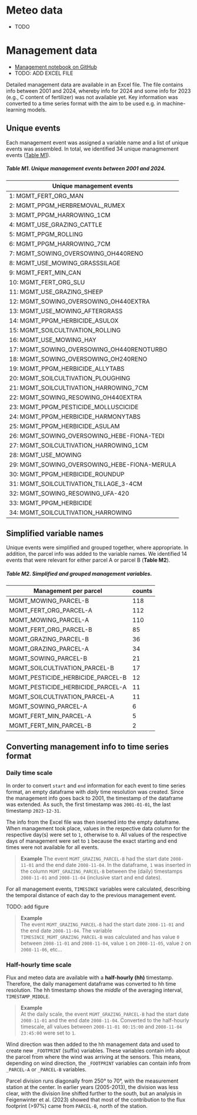 # Meteo data
- TODO
# Management data

- [Management notebook on GitHub](https://github.com/holukas/dataset_cha_fp2024_2005-2023/blob/main/notebooks/20_MANAGEMENT/22.0_ConvertMgmtToTimeseries_Correction.ipynb)
- TODO: ADD EXCEL FILE

Detailed management data are available in an Excel file. The file contains info between 2001 and 2024, whereby info for 2024 and some info for 2023 (e.g., C content of fertilizer) was not available yet. Key information was converted to a time series format with the aim to be used e.g. in machine-learning models.

## Unique events

Each management event was assigned a variable name and a list of unique events was assembled. In total, we identified 34 unique managmement events ([Table M1](https://www.swissfluxnet.ethz.ch/index.php/documentation/ch-cha-fp2024-2005-2023/#Table_M1_Unique_management_events_between_2001_and_2024)).

##### **Table M1**. Unique management events between 2001 and 2024.

| Unique management events                         |
| -------------------------------------------- |
| 1: MGMT_FERT_ORG_MAN                         |
| 2: MGMT_PPGM_HERBREMOVAL_RUMEX               |
| 3: MGMT_PPGM_HARROWING_1CM                   |
| 4: MGMT_USE_GRAZING_CATTLE                   |
| 5: MGMT_PPGM_ROLLING                         |
| 6: MGMT_PPGM_HARROWING_7CM                   |
| 7: MGMT_SOWING_OVERSOWING_OH440RENO          |
| 8: MGMT_USE_MOWING_GRASSSILAGE               |
| 9: MGMT_FERT_MIN_CAN                         |
| 10: MGMT_FERT_ORG_SLU                        |
| 11: MGMT_USE_GRAZING_SHEEP                   |
| 12: MGMT_SOWING_OVERSOWING_OH440EXTRA        |
| 13: MGMT_USE_MOWING_AFTERGRASS               |
| 14: MGMT_PPGM_HERBICIDE_ASULOX               |
| 15: MGMT_SOILCULTIVATION_ROLLING             |
| 16: MGMT_USE_MOWING_HAY                      |
| 17: MGMT_SOWING_OVERSOWING_OH440RENOTURBO    |
| 18: MGMT_SOWING_OVERSOWING_OH240RENO         |
| 19: MGMT_PPGM_HERBICIDE_ALLYTABS             |
| 20: MGMT_SOILCULTIVATION_PLOUGHING           |
| 21: MGMT_SOILCULTIVATION_HARROWING_7CM       |
| 22: MGMT_SOWING_RESOWING_OH440EXTRA          |
| 23: MGMT_PPGM_PESTICIDE_MOLLUSCICIDE         |
| 24: MGMT_PPGM_HERBICIDE_HARMONYTABS          |
| 25: MGMT_PPGM_HERBICIDE_ASULAM               |
| 26: MGMT_SOWING_OVERSOWING_HEBE-FIONA-TEDI   |
| 27: MGMT_SOILCULTIVATION_HARROWING_1CM       |
| 28: MGMT_USE_MOWING                          |
| 29: MGMT_SOWING_OVERSOWING_HEBE-FIONA-MERULA |
| 30: MGMT_PPGM_HERBICIDE_ROUNDUP              |
| 31: MGMT_SOILCULTIVATION_TILLAGE_3-4CM       |
| 32: MGMT_SOWING_RESOWING_UFA-420             |
| 33: MGMT_PPGM_HERBICIDE                      |
| 34: MGMT_SOILCULTIVATION_HARROWING           |

## Simplified variable names

Unique events were simplified and grouped together, where appropriate. In addition, the parcel info was added to the variable names. We identified 14 events that were relevant for either parcel A or parcel B (**Table M2**).

##### **Table M2**. Simplified and grouped management variables.

| Management per parcel             | counts |
| --------------------------------- | ---------- |
| MGMT_MOWING_PARCEL-B              | 118        |
| MGMT_FERT_ORG_PARCEL-A            | 112        |
| MGMT_MOWING_PARCEL-A              | 110        |
| MGMT_FERT_ORG_PARCEL-B            | 85         |
| MGMT_GRAZING_PARCEL-B             | 36         |
| MGMT_GRAZING_PARCEL-A             | 34         |
| MGMT_SOWING_PARCEL-B              | 21         |
| MGMT_SOILCULTIVATION_PARCEL-B     | 17         |
| MGMT_PESTICIDE_HERBICIDE_PARCEL-B | 12         |
| MGMT_PESTICIDE_HERBICIDE_PARCEL-A | 11         |
| MGMT_SOILCULTIVATION_PARCEL-A     | 11         |
| MGMT_SOWING_PARCEL-A              | 6          |
| MGMT_FERT_MIN_PARCEL-A            | 5          |
| MGMT_FERT_MIN_PARCEL-B            | 2          |

## Converting management info to time series format

### Daily time scale

In order to convert `start` and `end` information for each event to time series format, an empty dataframe with _daily_ time resolution was created. Since the management info goes back to 2001, the timestamp of the dataframe was extended. As such, the first timestamp was `2001-01-01`, the last timestamp `2023-12-31`.

The info from the Excel file was then inserted into the empty dataframe. When management took place, values in the respective data column for the respective day(s) were set to `1`, otherwise to `0`. All values of the respective days of management were set to `1` because the exact starting and end times were not available for all events.


> **Example**
> The event `MGMT_GRAZING_PARCEL-B` had the start date `2008-11-01` and the end date `2008-11-04`. In the dataframe, `1` was inserted in the column `MGMT_GRAZING_PARCEL-B` between the (daily) timestamps `2008-11-01` and `2008-11-04` (inclusive start and end dates).  
 
For all management events, `TIMESINCE` variables were calculated, describing the temporal distance of each day to the previous management event.

TODO: add figure

> **Example**  
> The event `MGMT_GRAZING_PARCEL-B` had the start date `2008-11-01` and the end date `2008-11-04`. The variable `TIMESINCE_MGMT_GRAZING_PARCEL-B` was calculated and has value `0` between `2008-11-01` and `2008-11-04`, value `1` on `2008-11-05`, value `2` on `2008-11-06`, etc...  
### Half-hourly time scale

Flux and meteo data are available with a **half-hourly (hh)** timestamp. Therefore, the daily management dataframe was converted to hh time resolution. The hh timestamp shows the _middle_ of the averaging interval, `TIMESTAMP_MIDDLE`.

> **Example**  
> At the daily scale, the event `MGMT_GRAZING_PARCEL-B` had the start date `2008-11-01` and the end date `2008-11-04`. Converted to the half-hourly timescale, all values between `2008-11-01 00:15:00` and `2008-11-04 23:45:00` were set to `1`.  

Wind direction was then added to the hh management data and used to create new `_FOOTPRINT` (suffix) variables. These variables contain info about the parcel from where the wind was arriving at the sensors. This means, depending on wind direction, the `_FOOTPRINT` variables can contain info from `_PARCEL-A` or `_PARCEL-B` variables.

Parcel division runs diagonally from 250° to 70°, with the measurement station at the center. In earlier years (2005-2013), the division was less clear, with the division line shifted further to the south, but an analysis in Feigenwinter et al. (2023) showed that most of the contribution to the flux footprint (>97%) came from `PARCEL-B`, north of the station.